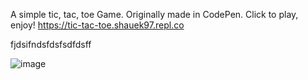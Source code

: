 A simple tic, tac, toe Game. Originally made in CodePen.
Click to play, enjoy! https://tic-tac-toe.shauek97.repl.co

fjdsifndsfdsfsdfdsff


![image](https://user-images.githubusercontent.com/114030649/236694562-c5d2939e-8943-45a7-8bd2-42661bea9c72.png)
